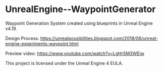 # UnrealEngine--WaypointGenerator
Waypoint Generation System created using blueprints in Unreal Engine v4.19.

Design Process: https://unrealpossibilities.blogspot.com/2018/06/unreal-engine-experiments-waypoint.html

Preview video: https://www.youtube.com/watch?v=LgHrSM3WEiw

This project is licensed under the Unreal Engine 4 EULA.
